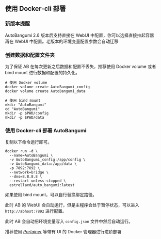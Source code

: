 ## 使用 Docker-cli 部署

### 新版本提醒

AutoBangumi 2.6 版本后支持直接在 WebUI 中配置，你可以选择直接拉起容器再在 WebUI 中配置。老版本的环境变量配置参数会自动迁移

### 创建数据和配置文件夹

为了保证 AB 在每次更新之后数据和配置不丢失，推荐使用 Docker volume 或者 bind mount 进行数据和配置的持久化。

```shell
# 使用 Docker volume
docker volume create AutoBangumi_config
docker volume create AutoBangumi_data

# 使用 bind mount
mkdir "AutoBangumi"
cd "AutoBangumi"
mkdir -p $PWD/config
mkdir -p $PWD/data
```

### 使用 Docker-cli 部署 AutoBangumi

复制以下命令运行即可。

```shell
docker run -d \
  --name=AutoBangumi \
  -v AutoBangumi_config:/app/config \
  -v AutoBangumi_data:/app/data \
  -p 7892:7892 \
  --network=bridge \
  --dns=8.8.8.8 \
  --restart unless-stopped \
  estrellaxd/auto_bangumi:latest
```

如果使用 bind mount，可以自行替换绑定路径。

此时 AB 的 WebUI 会自动运行，但是主程序会处于暂停状态，可以进入 `http://abhost:7892` 进行配置。

此时 AB 会自动把环境变量写入 `config.json` 文件中然后自动运行。

推荐使用 _[Portainer](https://www.portainer.io)_ 等带有 UI 的 Docker 管理器进行进阶部署
